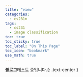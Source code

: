 ```yaml
---
title: "view"
categories:
  - cs231n
tags:
  - cs231
  - image classification
toc: true
toc_sticky: true
toc_label: "On This Page"
toc_icon: "bookmark"
use_math: true
---
```

**블로그**테스트 중입니다.{: .text-center }
